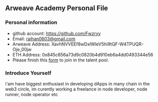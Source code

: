 
## Arweave Academy Personal File

### Personal information

- github account: https://github.com/Fwzryy
- Email: raihan0603@gmail.com
- Arweave Address: XavhNVVEEf8wDxlWleV5hi9tQF-W4TPUQR-Oje_00jw
- ETH Address: 0x845c856a73d9c0820b4d910eb6a4dd0493344e56
- Please finish this [form](https://docs.google.com/forms/d/e/1FAIpQLSfWA5fIIcBgmRppm3jNz5vmf9Mai_QMVil-2pO4r7YKn_Zhtw/viewform?usp=sf_link) to join in the talent pool.

### Introduce Yourself
 i'am have biggest enthusiast in developing dApps in many chain in the web3 circle, im curently working a freelance in node developer, node runner, node operator etc

